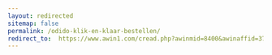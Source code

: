 ```yaml
---
layout: redirected
sitemap: false
permalink: /odido-klik-en-klaar-bestellen/
redirect_to:  https://www.awin1.com/cread.php?awinmid=8400&awinaffid=372977&clickref=onbeperkt4g-zakelijk&ued=https%3A%2F%2Fwww.odido.nl%2Fshop%2Finternet%2Fproduct%2Fklik-en-klaar%3Fchannel%3D1_0_AFF_ZNX%26utm_campaign%3Dcustom_deeplink
---
```


